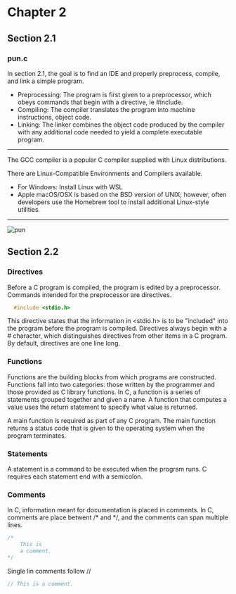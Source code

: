 # Chapter 2

## Section 2.1
### pun.c

In section 2.1, the goal is to find an IDE and properly preprocess, compile, and link a simple program. <br />
+ Preprocessing: The program is first given to a preprocessor, which obeys commands that begin with a directive, ie #include.
+ Compiling:  The compiler translates the program into machine instructions, object code.
+ Linking: The linker combines the object code produced by the compiler with any additional code needed to yield a complete executable program.

-------
The GCC compiler is a popular C compiler supplied with Linux distributions.

There are Linux-Compatible Environments and Compilers available.
* For Windows: Install Linux with WSL
* Apple macOS/OSX is based on the BSD version of UNIX; however, often developers use the Homebrew tool to install additional Linux-style utilities.
-------

![pun](https://user-images.githubusercontent.com/59415488/234639614-fd67de84-f808-4061-ad4e-43da9b8a66de.png)

## Section 2.2
### Directives

Before a C program is compiled, the program is edited by a preprocessor.  Commands intended for the preprocessor are directives. <br />

```C
  #include <stdio.h>
 ```
 
 This directive states that the information in <stdio.h> is to be "included" into the program before the program is compiled.  Directives always begin with a # character, which distinguishes directives from other items in a C program.  By default, directives are one line long. <br />
 
 ### Functions
 
Functions are the building blocks from which programs are constructed.  Functions fall into two categories: those written by the programmer and those provided as C library functions.  In C, a function is a series of statements grouped together and given a name.  A function that computes a value uses the return statement to specify what value is returned. <br />

A main function is required as part of any C program.  The main function returns a status code that is given to the operating system when the program terminates.<br />

### Statements

A statement is a command to be executed when the program runs.  C requires each statement end with a semicolon. <br />

### Comments

In C, information meant for documentation is placed in comments.  In C, comments are place betwent /*  and  */, and the comments can span multiple lines.

```C
/*  
    This is
    a comment.
*/
```

Single lin comments follow //

```C
// This is a comment.
```
